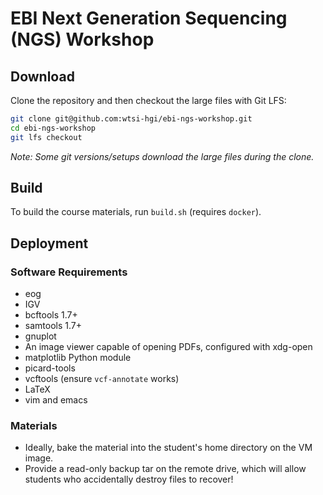 # EBI Next Generation Sequencing (NGS) Workshop

## Download
Clone the repository and then checkout the large files with Git LFS:
```bash
git clone git@github.com:wtsi-hgi/ebi-ngs-workshop.git
cd ebi-ngs-workshop
git lfs checkout
```
*Note: Some git versions/setups download the large files during the clone.*


## Build
To build the course materials, run `build.sh` (requires `docker`).


## Deployment
### Software Requirements
* eog
* IGV
* bcftools 1.7+
* samtools 1.7+
* gnuplot
* An image viewer capable of opening PDFs, configured with xdg-open
* matplotlib Python module
* picard-tools
* vcftools (ensure `vcf-annotate` works)
* LaTeX
* vim and emacs

### Materials
- Ideally, bake the material into the student's home directory on the VM image.
- Provide a read-only backup tar on the remote drive, which will allow students who accidentally destroy files to recover!
